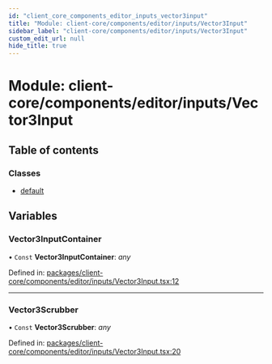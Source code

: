```yaml
---
id: "client_core_components_editor_inputs_vector3input"
title: "Module: client-core/components/editor/inputs/Vector3Input"
sidebar_label: "client-core/components/editor/inputs/Vector3Input"
custom_edit_url: null
hide_title: true
---
```


# Module: client-core/components/editor/inputs/Vector3Input

## Table of contents

### Classes

- [default](../classes/client_core_components_editor_inputs_vector3input.default.md)

## Variables

### Vector3InputContainer

• `Const` **Vector3InputContainer**: *any*

Defined in: [packages/client-core/components/editor/inputs/Vector3Input.tsx:12](https://github.com/xr3ngine/xr3ngine/blob/9d253dc38/packages/client-core/components/editor/inputs/Vector3Input.tsx#L12)

___

### Vector3Scrubber

• `Const` **Vector3Scrubber**: *any*

Defined in: [packages/client-core/components/editor/inputs/Vector3Input.tsx:20](https://github.com/xr3ngine/xr3ngine/blob/9d253dc38/packages/client-core/components/editor/inputs/Vector3Input.tsx#L20)
